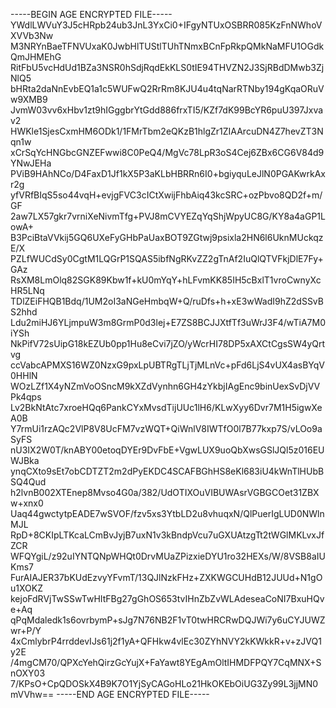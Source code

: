 -----BEGIN AGE ENCRYPTED FILE-----
YWdlLWVuY3J5cHRpb24ub3JnL3YxCi0+IFgyNTUxOSBRR085KzFnNWhoVXVVb3Nw
M3NRYnBaeTFNVUxaK0JwbHlTUStlTUhTNmxBCnFpRkpQMkNaMFU1OGdkQmJHMEhG
RitFbU5vcHdUd1BZa3NSR0hSdjRqdEkKLS0tIE94THVZN2J3SjRBdDMwb3ZjNlQ5
bHRta2daNnEvbEQ1a1c5WUFwQ2RrRm8KJU4u4tqNarRTNby194gKqaORuVw9XMB9
JvmW03vv6xHbv1zt9hIGggbrYtGdd886frxTI5/KZf7dK99BcYR6puU397Jxvav2
HWKle1SjesCxmHM6ODk1/1FMrTbm2eQKzB1hlgZr1ZIAArcuDN4Z7hevZT3Nqn1w
xCrSqYcHNGbcGNZEFwwi8C0PeQ4/MgVc78LpR3oS4Cej6ZBx6CG6V84d9YNwJEHa
PViB9HAhNCo/D4FaxD1Jf1kX5P3aKLbHBRRn6I0+bgiyquLeJlN0PGAKwrkAxr2g
yfVRfBIqS5so44vqH+evjgFVC3cICtXwijFhbAiq43kcSRC+ozPbvo8QD2f+m/GF
2aw7LX57gkr7vrniXeNivmTfg+PVJ8mCVYEZqYqShjWpyUC8G/KY8a4aGP1LowA+
B3PciBtaVVkij5GQ6UXeFyGHbPaUaxBOT9ZGtwj9psixla2HN6l6UknMUckqzE/X
PZLfWUCdSy0CgtM1LQGrP1SQAS5ibfNgRKvZZ2gTnAf2IuQlQTVFkjDlE7Fy+GAz
RsXM8LmOlq82SGK89Kbw1f+kU0mYqY+hLFvmKK85IH5cBxlT1vroCwnyXcHR5LNq
TDlZEiFHQB1Bdq/1UM2oI3aNGeHmbqW+Q/ruDfs+h+xE3wWadI9hZ2dSSvBS2hhd
Ldu2miHJ6YLjmpuW3m8GrmP0d3lej+E7ZS8BCJJXtfTf3uWrJ3F4/wTiA7M0iYSh
NkPifV72sUipG18kEZUb0pp1Hu8eCvi7jZO/yWcrHI78DP5xAXCtCgsSW4yQrtvg
ccVabcAPMXS16WZ0NzxG9pxLpUBTRgTLjTjMLnVc+pFd6LjS4vUX4asBYqV0HHlN
WOzLZf1X4yNZmVoOSncM9kXZdVynhn6GH4zYkbjIAgEnc9binUexSvDjVVPk4qps
Lv2BkNtAtc7xroeHQq6PankCYxMvsdTijUUc1lH6/KLwXyy6Dvr7M1H5igwXeA0B
Y7rmUi1rzAQc2VlP8V8UcFM7vzWQT+QiWnlV8IWTfO0l7B77kxp7S/vLOo9aSyFS
nU3IX2W0T/knABY00etoqDYEr9DvFbE+VgwLUX9uoQbXwsGSlJQl5z016EUWJBka
ynqCXto9sEt7obCDTZT2m2dPyEKDC4SCAFBGhHS8eKl683iU4kWnTlHUbBSQ4Qud
h2lvnB002XTEnep8Mvso4G0a/382/UdOTIXOuVIBUWAsrVGBGCOet31ZBXw+xnx0
Uaq44gwctytpEADE7wSVOF/fzv5xs3YtbLD2u8vhuqxN/QlPuerIgLUD0NWlnMJL
RpD+8CKIpLTKcaLCmBvJyjB7uxN1v3kBndpVcu7uGXUAtzgTt2tWGlMKLvxJfZCR
WFQYgiL/z92uIYNTQNpWHQt0DrvMUaZPizxieDYU1ro32HEXs/W/8VSB8aIUKms7
FurAIAJER37bKUdEzvyYFvmT/13QJlNzkFHz+ZXKWGCUHdB12JUUd+N1gOu1XOKZ
kejoFdRVjTwSSwTwHItFBg27gGhOS653tvIHnZbZvWLAdeseaCoNI7BxuHQve+Aq
qPqMdaledk1s6ovrbymP+sJg7N76NB2F1vT0twHRCRwDQJWi7y6uCYJUWZwr+P/Y
4xCmlybrP4rrddevIJs61j2f1yA+QFHkw4vlEc30ZYhNVY2kKWkkR+v+zJVQ1y2E
/4mgCM70/QPXcYehQirzGcYujX+FaYawt8YEgAmOltIHMDFPQY7CqMNX+SnOXY03
7/KPsO+CpQDOSkX4B9K7O1YjSyCAGoHLo21HkOKEbOiUG3Zy99L3jjMN0mVVhw==
-----END AGE ENCRYPTED FILE-----
